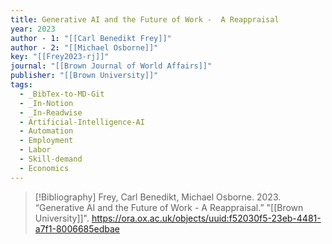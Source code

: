 ```yaml
---
title: Generative AI and the Future of Work -  A Reappraisal
year: 2023
author - 1: "[[Carl Benedikt Frey]]"
author - 2: "[[Michael Osborne]]"
key: "[[Frey2023-rj]]"
journal: "[[Brown Journal of World Affairs]]"
publisher: "[[Brown University]]"
tags:
  - _BibTex-to-MD-Git
  - _In-Notion
  - _In-Readwise
  - Artificial-Intelligence-AI
  - Automation
  - Employment
  - Labor
  - Skill-demand
  - Economics
---
```


> [!Bibliography]
> Frey, Carl Benedikt, Michael Osborne. 2023. “Generative AI and the Future of Work -  A Reappraisal.” "[[Brown University]]". https://ora.ox.ac.uk/objects/uuid:f52030f5-23eb-4481-a7f1-8006685edbae